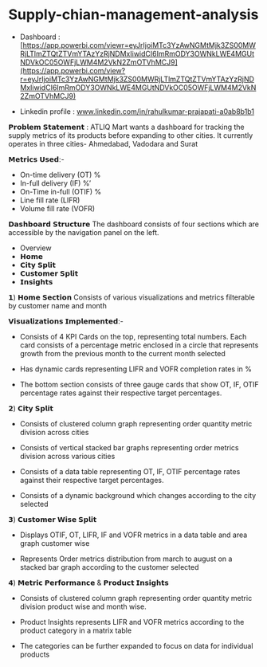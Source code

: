 # Supply-chian-management-analysis

- Dashboard : [https://app.powerbi.com/viewr=eyJrIjoiMTc3YzAwNGMtMjk3ZS00MWRjLTlmZTQtZTVmYTAzYzRjNDMxIiwidCI6ImRmODY3OWNkLWE4MGUtNDVkOC05OWFjLWM4M2VkN2ZmOTVhMCJ9](https://app.powerbi.com/view?r=eyJrIjoiMTc3YzAwNGMtMjk3ZS00MWRjLTlmZTQtZTVmYTAzYzRjNDMxIiwidCI6ImRmODY3OWNkLWE4MGUtNDVkOC05OWFjLWM4M2VkN2ZmOTVhMCJ9)
  
- Linkedin profile : www.linkedin.com/in/rahulkumar-prajapati-a0ab8b1b1
  
𝗣𝗿𝗼𝗯𝗹𝗲𝗺 𝗦𝘁𝗮𝘁𝗲𝗺𝗲𝗻𝘁 :
 ATLIQ Mart wants a dashboard for tracking the supply metrics of its products before expanding to other cities. It currently operates in three cities- Ahmedabad, Vadodara and Surat

𝗠𝗲𝘁𝗿𝗶𝗰𝘀 𝗨𝘀𝗲𝗱:-
- On-time delivery (OT) %
- In-full delivery (IF) %’
- On-Time in-full (OTIF) %
- Line fill rate (LIFR)
- Volume fill rate (VOFR)

𝗗𝗮𝘀𝗵𝗯𝗼𝗮𝗿𝗱 𝗦𝘁𝗿𝘂𝗰𝘁𝘂𝗿𝗲
The dashboard consists of four sections which are accessible by the navigation panel on the left.
- Overview
- 𝗛𝗼𝗺𝗲
- 𝗖𝗶𝘁𝘆 𝗦𝗽𝗹𝗶𝘁
- 𝗖𝘂𝘀𝘁𝗼𝗺𝗲𝗿 𝗦𝗽𝗹𝗶𝘁
- 𝗜𝗻𝘀𝗶𝗴𝗵𝘁𝘀

𝟭) 𝗛𝗼𝗺𝗲 𝗦𝗲𝗰𝘁𝗶𝗼𝗻
Consists of various visualizations and metrics filterable by customer name and month

𝗩𝗶𝘀𝘂𝗮𝗹𝗶𝘇𝗮𝘁𝗶𝗼𝗻𝘀 𝗜𝗺𝗽𝗹𝗲𝗺𝗲𝗻𝘁𝗲𝗱:-
- Consists of 4 KPI Cards on the top, representing total numbers. Each card consists of a percentage metric enclosed in a circle that represents growth from the previous month to the current month selected

- Has dynamic cards representing LIFR and VOFR completion rates in %

- The bottom section consists of three gauge cards that show OT, IF, OTIF percentage rates against their respective target percentages.

𝟮) 𝗖𝗶𝘁𝘆 𝗦𝗽𝗹𝗶𝘁
- Consists of clustered column graph representing order quantity metric division across cities

- Consists of vertical stacked bar graphs representing order metrics division across various cities

- Consists of a data table representing OT, IF, OTIF percentage rates against their respective target percentages.

- Consists of a dynamic background which changes according to the city selected

𝟯) 𝗖𝘂𝘀𝘁𝗼𝗺𝗲𝗿 𝗪𝗶𝘀𝗲 𝗦𝗽𝗹𝗶𝘁
- Displays OTIF, OT, LIFR, IF and VOFR metrics in a data table and area graph customer wise

- Represents Order metrics distribution from march to august on a stacked bar graph according to the customer selected

𝟰) 𝗠𝗲𝘁𝗿𝗶𝗰 𝗣𝗲𝗿𝗳𝗼𝗿𝗺𝗮𝗻𝗰𝗲 & 𝗣𝗿𝗼𝗱𝘂𝗰𝘁 𝗜𝗻𝘀𝗶𝗴𝗵𝘁𝘀
- Consists of clustered column graph representing order quantity metric division product wise and month wise.

- Product Insights represents LIFR and VOFR metrics according to the product category in a matrix table
- The categories can be further expanded to focus on data for individual products




